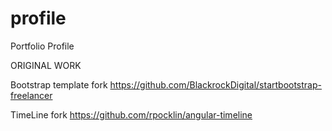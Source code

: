 # profile
Portfolio Profile

ORIGINAL WORK

Bootstrap template fork  https://github.com/BlackrockDigital/startbootstrap-freelancer

TimeLine fork  https://github.com/rpocklin/angular-timeline

